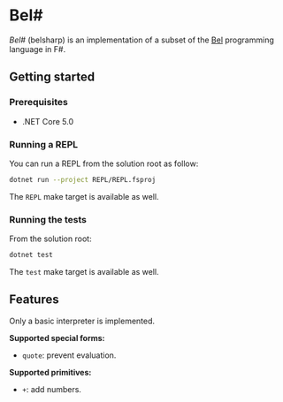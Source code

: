 # Bel#

*Bel#* (belsharp) is an implementation of a subset of the
[Bel](http://paulgraham.com/bel.html) programming language in F#.

## Getting started

### Prerequisites
- .NET Core 5.0

### Running a REPL
You can run a REPL from the solution root as follow:
```sh
dotnet run --project REPL/REPL.fsproj
```
The `REPL` make target is available as well.

### Running the tests
From the solution root:
```sh
dotnet test
```
The `test` make target is available as well.

## Features
Only a basic interpreter is implemented.

**Supported special forms:**
* `quote`: prevent evaluation.

**Supported primitives:**
* `+`: add numbers.

